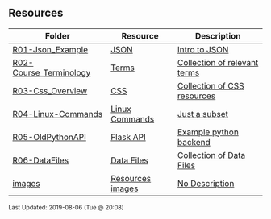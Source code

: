 ## Resources
| Folder | Resource | Description|
 | ------------|------------|------------|
 | [R01-Json_Example](https://github.com/rugbyprof/4443-Internet-Programming/tree/master/Resources/R01-Json_Example) | [ JSON ](https://github.com/rugbyprof/4443-Internet-Programming/tree/master/Resources/R01-Json_Example) | [ Intro to JSON](https://github.com/rugbyprof/4443-Internet-Programming/tree/master/Resources/R01-Json_Example) | [R01-Json_Example](https://github.com/rugbyprof/4443-Internet-Programming/tree/master/Resources/R01-Json_Example) | [ References <a name="references" id="references"></a>](https://github.com/rugbyprof/4443-Internet-Programming/tree/master/Resources/R01-Json_Example) | [N/A](https://github.com/rugbyprof/4443-Internet-Programming/tree/master/Resources/R01-Json_Example) |
 | [R02-Course_Terminology](https://github.com/rugbyprof/4443-Internet-Programming/tree/master/Resources/R02-Course_Terminology) | [ Terms ](https://github.com/rugbyprof/4443-Internet-Programming/tree/master/Resources/R02-Course_Terminology) | [ Collection of relevant terms](https://github.com/rugbyprof/4443-Internet-Programming/tree/master/Resources/R02-Course_Terminology) | [R02-Course_Terminology](https://github.com/rugbyprof/4443-Internet-Programming/tree/master/Resources/R02-Course_Terminology) | [ General Idea](https://github.com/rugbyprof/4443-Internet-Programming/tree/master/Resources/R02-Course_Terminology) | [R02-Course_Terminology](https://github.com/rugbyprof/4443-Internet-Programming/tree/master/Resources/R02-Course_Terminology) | [ Protocols](https://github.com/rugbyprof/4443-Internet-Programming/tree/master/Resources/R02-Course_Terminology) | [R02-Course_Terminology](https://github.com/rugbyprof/4443-Internet-Programming/tree/master/Resources/R02-Course_Terminology) | [](https://github.com/rugbyprof/4443-Internet-Programming/tree/master/Resources/R02-Course_Terminology) | [ **`TCP`**  Transmission Control Protocol. Used primarily with `IP` (Internet Protocol). TCP provides reliable, ordered, and error](https://github.com/rugbyprof/4443-Internet-Programming/tree/master/Resources/R02-Course_Terminology) | [checked delivery of a stream of octets (bytes) between applications running on hosts communicating via an IP network [[8](references)]. In english it means TCP takes resources (like a web page), and breaks them into packets sending each packet individually out onto the network which use routers (and the IP protocol) to deliver the packets to the destination. The TCP protocol then re](https://github.com/rugbyprof/4443-Internet-Programming/tree/master/Resources/R02-Course_Terminology) | [assembles into the orignal resource.](https://github.com/rugbyprof/4443-Internet-Programming/tree/master/Resources/R02-Course_Terminology) | [R02-Course_Terminology](https://github.com/rugbyprof/4443-Internet-Programming/tree/master/Resources/R02-Course_Terminology) | [](https://github.com/rugbyprof/4443-Internet-Programming/tree/master/Resources/R02-Course_Terminology) | [ **`IP`** ](https://github.com/rugbyprof/4443-Internet-Programming/tree/master/Resources/R02-Course_Terminology) | [ Internet Protocol [[9](references)] This protocol is used primarily with the TCP protocol. Where TCP breaks messages into packets, the IP protocol is what network hardware uses to determine exactly where to send the packet so it arrives at its destination.](https://github.com/rugbyprof/4443-Internet-Programming/tree/master/Resources/R02-Course_Terminology) | [R02-Course_Terminology](https://github.com/rugbyprof/4443-Internet-Programming/tree/master/Resources/R02-Course_Terminology) | [](https://github.com/rugbyprof/4443-Internet-Programming/tree/master/Resources/R02-Course_Terminology) | [ **`SSH`** ](https://github.com/rugbyprof/4443-Internet-Programming/tree/master/Resources/R02-Course_Terminology) | [ The SSH protocol (also referred to as Secure Shell) is a method for secure remote login from one computer to another. It provides several alternative options for strong authentication, and it protects the communications security and integrity with strong encryption[[12](references)]](https://github.com/rugbyprof/4443-Internet-Programming/tree/master/Resources/R02-Course_Terminology) | [R02-Course_Terminology](https://github.com/rugbyprof/4443-Internet-Programming/tree/master/Resources/R02-Course_Terminology) | [ More Terms](https://github.com/rugbyprof/4443-Internet-Programming/tree/master/Resources/R02-Course_Terminology) | [R02-Course_Terminology](https://github.com/rugbyprof/4443-Internet-Programming/tree/master/Resources/R02-Course_Terminology) | [](https://github.com/rugbyprof/4443-Internet-Programming/tree/master/Resources/R02-Course_Terminology) | [ **`PORT`** ](https://github.com/rugbyprof/4443-Internet-Programming/tree/master/Resources/R02-Course_Terminology) | [ A port number is a 16](https://github.com/rugbyprof/4443-Internet-Programming/tree/master/Resources/R02-Course_Terminology) | [bit unsigned integer, thus ranging from 0 to 65535 and accompainies some type of server request. For example when a user goes to `http://google.com` most likely this request will be "served" (answered) on port 80 [[7](references)].](https://github.com/rugbyprof/4443-Internet-Programming/tree/master/Resources/R02-Course_Terminology) | [R02-Course_Terminology](https://github.com/rugbyprof/4443-Internet-Programming/tree/master/Resources/R02-Course_Terminology) | [](https://github.com/rugbyprof/4443-Internet-Programming/tree/master/Resources/R02-Course_Terminology) | [ **`IP Address`** ](https://github.com/rugbyprof/4443-Internet-Programming/tree/master/Resources/R02-Course_Terminology) | [ [[14](references)]](https://github.com/rugbyprof/4443-Internet-Programming/tree/master/Resources/R02-Course_Terminology) | [R02-Course_Terminology](https://github.com/rugbyprof/4443-Internet-Programming/tree/master/Resources/R02-Course_Terminology) | [](https://github.com/rugbyprof/4443-Internet-Programming/tree/master/Resources/R02-Course_Terminology) | [ `[scheme]://[domain]:[port]/[path]?[query string]fragment_id`](https://github.com/rugbyprof/4443-Internet-Programming/tree/master/Resources/R02-Course_Terminology) | [R02-Course_Terminology](https://github.com/rugbyprof/4443-Internet-Programming/tree/master/Resources/R02-Course_Terminology) | [](https://github.com/rugbyprof/4443-Internet-Programming/tree/master/Resources/R02-Course_Terminology) | [ **`HTTP Methods`** [[2](references)]](https://github.com/rugbyprof/4443-Internet-Programming/tree/master/Resources/R02-Course_Terminology) | [R02-Course_Terminology](https://github.com/rugbyprof/4443-Internet-Programming/tree/master/Resources/R02-Course_Terminology) | [](https://github.com/rugbyprof/4443-Internet-Programming/tree/master/Resources/R02-Course_Terminology) | [ **`Idempotent Methods`** [[3](references)] The term idempotent is used more comprehensively to describe an operation that will produce the same results if executed once or multiple times. This is a very useful property in many situations, as it means that an operation can be repeated or retried as often as necessary without causing unintended effects. With non](https://github.com/rugbyprof/4443-Internet-Programming/tree/master/Resources/R02-Course_Terminology) | [idempotent operations, the algorithm may have to keep track of whether the operation was already performed or not.](https://github.com/rugbyprof/4443-Internet-Programming/tree/master/Resources/R02-Course_Terminology) | [R02-Course_Terminology](https://github.com/rugbyprof/4443-Internet-Programming/tree/master/Resources/R02-Course_Terminology) | [ References <a name="references" id="references"></a>](https://github.com/rugbyprof/4443-Internet-Programming/tree/master/Resources/R02-Course_Terminology) | [N/A](https://github.com/rugbyprof/4443-Internet-Programming/tree/master/Resources/R02-Course_Terminology) |
 | [R03-Css_Overview](https://github.com/rugbyprof/4443-Internet-Programming/tree/master/Resources/R03-Css_Overview) | [ CSS ](https://github.com/rugbyprof/4443-Internet-Programming/tree/master/Resources/R03-Css_Overview) | [ Collection of CSS resources](https://github.com/rugbyprof/4443-Internet-Programming/tree/master/Resources/R03-Css_Overview) | [N/A](https://github.com/rugbyprof/4443-Internet-Programming/tree/master/Resources/R03-Css_Overview) |
 | [R04-Linux-Commands](https://github.com/rugbyprof/4443-Internet-Programming/tree/master/Resources/R04-Linux-Commands) | [ Linux Commands ](https://github.com/rugbyprof/4443-Internet-Programming/tree/master/Resources/R04-Linux-Commands) | [ Just a subset](https://github.com/rugbyprof/4443-Internet-Programming/tree/master/Resources/R04-Linux-Commands) | [N/A](https://github.com/rugbyprof/4443-Internet-Programming/tree/master/Resources/R04-Linux-Commands) |
 | [R05-OldPythonAPI](https://github.com/rugbyprof/4443-Internet-Programming/tree/master/Resources/R05-OldPythonAPI) | [ Flask API ](https://github.com/rugbyprof/4443-Internet-Programming/tree/master/Resources/R05-OldPythonAPI) | [ Example python backend](https://github.com/rugbyprof/4443-Internet-Programming/tree/master/Resources/R05-OldPythonAPI) | [N/A](https://github.com/rugbyprof/4443-Internet-Programming/tree/master/Resources/R05-OldPythonAPI) |
 | [R06-DataFiles](https://github.com/rugbyprof/4443-Internet-Programming/tree/master/Resources/R06-DataFiles) | [ Data Files ](https://github.com/rugbyprof/4443-Internet-Programming/tree/master/Resources/R06-DataFiles) | [ Collection of Data Files](https://github.com/rugbyprof/4443-Internet-Programming/tree/master/Resources/R06-DataFiles) | [N/A](https://github.com/rugbyprof/4443-Internet-Programming/tree/master/Resources/R06-DataFiles) |
 | [images](https://github.com/rugbyprof/4443-Internet-Programming/tree/master/Resources/images) | [ Resources images ](https://github.com/rugbyprof/4443-Internet-Programming/tree/master/Resources/images) | [ No Description](https://github.com/rugbyprof/4443-Internet-Programming/tree/master/Resources/images) | [N/A](https://github.com/rugbyprof/4443-Internet-Programming/tree/master/Resources/images) |

<sup>Last Updated: 2019-08-06 (Tue @ 20:08)</sup>